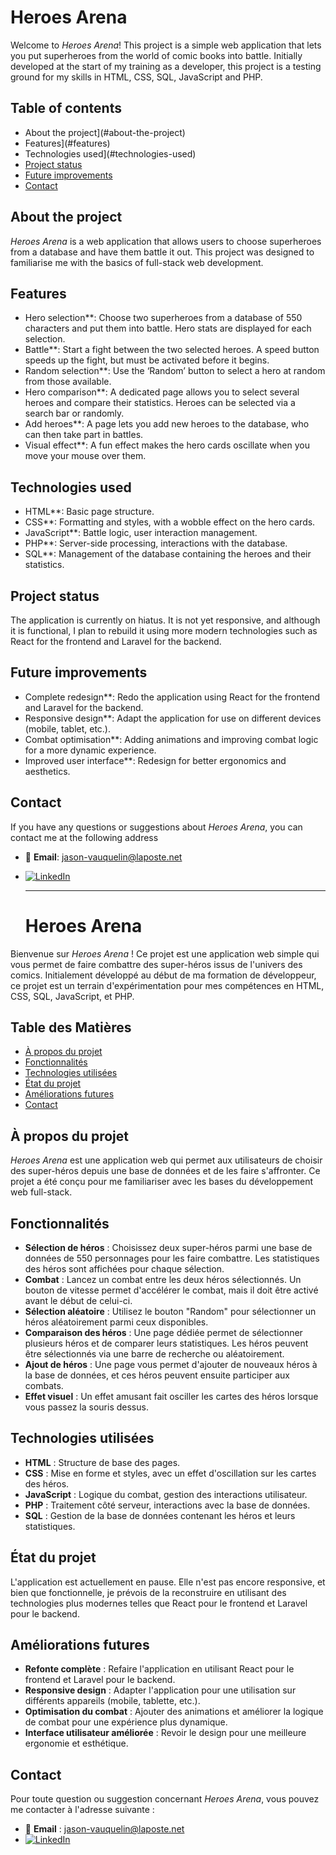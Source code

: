 # Heroes Arena

Welcome to *Heroes Arena*! This project is a simple web application that lets you put superheroes from the world of comic books into battle. Initially developed at the start of my training as a developer, this project is a testing ground for my skills in HTML, CSS, SQL, JavaScript and PHP.

## Table of contents

- About the project](#about-the-project)
- Features](#features)
- Technologies used](#technologies-used)
- [Project status](#project-status)
- [Future improvements](#future-improvements)
- [Contact](#contact)

## About the project

*Heroes Arena* is a web application that allows users to choose superheroes from a database and have them battle it out. This project was designed to familiarise me with the basics of full-stack web development.

## Features

- Hero selection**: Choose two superheroes from a database of 550 characters and put them into battle. Hero stats are displayed for each selection.
- Battle**: Start a fight between the two selected heroes. A speed button speeds up the fight, but must be activated before it begins.
- Random selection**: Use the ‘Random’ button to select a hero at random from those available.
- Hero comparison**: A dedicated page allows you to select several heroes and compare their statistics. Heroes can be selected via a search bar or randomly.
- Add heroes**: A page lets you add new heroes to the database, who can then take part in battles.
- Visual effect**: A fun effect makes the hero cards oscillate when you move your mouse over them.

## Technologies used

- HTML**: Basic page structure.
- CSS**: Formatting and styles, with a wobble effect on the hero cards.
- JavaScript**: Battle logic, user interaction management.
- PHP**: Server-side processing, interactions with the database.
- SQL**: Management of the database containing the heroes and their statistics.

## Project status

The application is currently on hiatus. It is not yet responsive, and although it is functional, I plan to rebuild it using more modern technologies such as React for the frontend and Laravel for the backend.

## Future improvements

- Complete redesign**: Redo the application using React for the frontend and Laravel for the backend.
- Responsive design**: Adapt the application for use on different devices (mobile, tablet, etc.).
- Combat optimisation**: Adding animations and improving combat logic for a more dynamic experience.
- Improved user interface**: Redesign for better ergonomics and aesthetics.

## Contact

If you have any questions or suggestions about *Heroes Arena*, you can contact me at the following address

- 📧 **Email**: jason-vauquelin@laposte.net
- [![LinkedIn](https://img.shields.io/badge/-LinkedIn-blue?style=flat-square&logo=Linkedin&logoColor=white&link=https://www.linkedin.com/in/jason-vauquelin)](https://www.linkedin.com/in/jason-vauquelin)

  -------------------------------------------------------------------------------------------------------------------------------------------------------------------------------------------------------------------

  # Heroes Arena

Bienvenue sur *Heroes Arena* ! Ce projet est une application web simple qui vous permet de faire combattre des super-héros issus de l'univers des comics. Initialement développé au début de ma formation de développeur, ce projet est un terrain d'expérimentation pour mes compétences en HTML, CSS, SQL, JavaScript, et PHP.

## Table des Matières

- [À propos du projet](#à-propos-du-projet)
- [Fonctionnalités](#fonctionnalités)
- [Technologies utilisées](#technologies-utilisées)
- [État du projet](#état-du-projet)
- [Améliorations futures](#améliorations-futures)
- [Contact](#contact)

## À propos du projet

*Heroes Arena* est une application web qui permet aux utilisateurs de choisir des super-héros depuis une base de données et de les faire s'affronter. Ce projet a été conçu pour me familiariser avec les bases du développement web full-stack.

## Fonctionnalités

- **Sélection de héros** : Choisissez deux super-héros parmi une base de données de 550 personnages pour les faire combattre. Les statistiques des héros sont affichées pour chaque sélection.
- **Combat** : Lancez un combat entre les deux héros sélectionnés. Un bouton de vitesse permet d'accélérer le combat, mais il doit être activé avant le début de celui-ci.
- **Sélection aléatoire** : Utilisez le bouton "Random" pour sélectionner un héros aléatoirement parmi ceux disponibles.
- **Comparaison des héros** : Une page dédiée permet de sélectionner plusieurs héros et de comparer leurs statistiques. Les héros peuvent être sélectionnés via une barre de recherche ou aléatoirement.
- **Ajout de héros** : Une page vous permet d'ajouter de nouveaux héros à la base de données, et ces héros peuvent ensuite participer aux combats.
- **Effet visuel** : Un effet amusant fait osciller les cartes des héros lorsque vous passez la souris dessus.

## Technologies utilisées

- **HTML** : Structure de base des pages.
- **CSS** : Mise en forme et styles, avec un effet d'oscillation sur les cartes des héros.
- **JavaScript** : Logique du combat, gestion des interactions utilisateur.
- **PHP** : Traitement côté serveur, interactions avec la base de données.
- **SQL** : Gestion de la base de données contenant les héros et leurs statistiques.

## État du projet

L'application est actuellement en pause. Elle n'est pas encore responsive, et bien que fonctionnelle, je prévois de la reconstruire en utilisant des technologies plus modernes telles que React pour le frontend et Laravel pour le backend.

## Améliorations futures

- **Refonte complète** : Refaire l'application en utilisant React pour le frontend et Laravel pour le backend.
- **Responsive design** : Adapter l'application pour une utilisation sur différents appareils (mobile, tablette, etc.).
- **Optimisation du combat** : Ajouter des animations et améliorer la logique de combat pour une expérience plus dynamique.
- **Interface utilisateur améliorée** : Revoir le design pour une meilleure ergonomie et esthétique.

## Contact

Pour toute question ou suggestion concernant *Heroes Arena*, vous pouvez me contacter à l'adresse suivante :

- 📧 **Email** : jason-vauquelin@laposte.net
- [![LinkedIn](https://img.shields.io/badge/-LinkedIn-blue?style=flat-square&logo=Linkedin&logoColor=white&link=https://www.linkedin.com/in/jason-vauquelin)](https://www.linkedin.com/in/jason-vauquelin)
